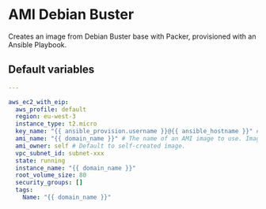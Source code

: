 # AMI Debian Buster
Creates an image from Debian Buster base with Packer, provisioned with an Ansible Playbook.
<!--TOC-->
<!--ENDTOC-->

<!--ROLEVARS-->
## Default variables
```yaml
---

aws_ec2_with_eip:
  aws_profile: default
  region: eu-west-3
  instance_type: t2.micro
  key_name: "{{ ansible_provision.username }}@{{ ansible_hostname }}" # This needs to match your "provision" user SSH key.
  ami_name: "{{ domain_name }}" # The name of an AMI image to use. Image must exists in the same region.
  ami_owner: self # Default to self-created image.
  vpc_subnet_id: subnet-xxx
  state: running
  instance_name: "{{ domain_name }}"
  root_volume_size: 80
  security_groups: []
  tags:
    Name: "{{ domain_name }}"
```

<!--ENDROLEVARS-->
